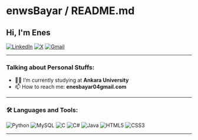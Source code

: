 # enwsBayar / README.md

## Hi, I'm Enes

[![LinkedIn](https://img.shields.io/badge/LinkedIn-0077B5?style=for-the-badge&logo=linkedin&logoColor=white)](https://www.linkedin.com/in/enes-bayar-99a609299)
[![X](https://img.shields.io/badge/X-000000?style=for-the-badge&logo=x&logoColor=white)](https://www.instagram.com/enwsbayar/)
[![Gmail](https://img.shields.io/badge/Gmail-D14836?style=for-the-badge&logo=gmail&logoColor=white)](mailto:enesbayar@gmail.com)

---

### Talking about Personal Stuffs:

- 👨‍💻 I’m currently studying at **Ankara University**
- 📫 How to reach me: **enesbayar04gmail.com**

---

### 🛠️ Languages and Tools:

![Python](https://img.shields.io/badge/-Python-4479A1?style=flat-square&logo=python&logoColor=white)
![MySQL](https://img.shields.io/badge/-MySQL-4479A1?style=flat-square&logo=mysql&logoColor=white)
![C](https://img.shields.io/badge/-C-A8B9CC?style=flat-square&logo=c&logoColor=white)
![C#](https://img.shields.io/badge/-C%23-239120?style=flat-square&logo=c-sharp&logoColor=white)
![Java](https://img.shields.io/badge/-Java-007396?style=flat-square&logo=java&logoColor=white)
![HTML5](https://img.shields.io/badge/-HTML5-E34F26?style=flat-square&logo=html5&logoColor=white)
![CSS3](https://img.shields.io/badge/-CSS3-1572B6?style=flat-square&logo=css3&logoColor=white)

---
